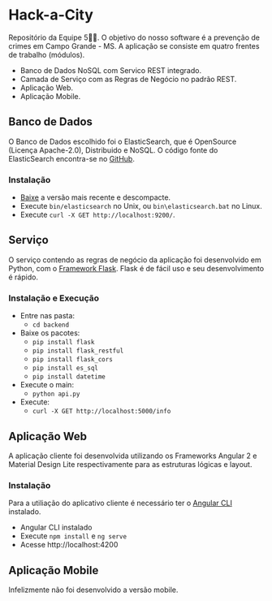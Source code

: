 # Hack-a-City
Repositório da Equipe 5⃣🦊. O objetivo do nosso software é a prevenção de crimes em Campo Grande - MS. A aplicação se consiste em quatro frentes de trabalho (módulos).

- Banco de Dados NoSQL com Servico REST integrado.
- Camada de Serviço com as Regras de Negócio no padrão REST.
- Aplicação Web.
- Aplicação Mobile.

## Banco de Dados

O Banco de Dados escolhido foi o ElasticSearch, que é OpenSource (Licença Apache-2.0), Distribuido e NoSQL. O código fonte do ElasticSearch encontra-se no [GitHub](https://github.com/elastic/elasticsearch).

### Instalação

- [Baixe](https://github.com/elastic/elasticsearch/releases) a versão mais recente e descompacte.
- Execute `bin/elasticsearch` no Unix, ou `bin\elasticsearch.bat` no Linux.
- Execute `curl -X GET http://localhost:9200/`.

## Serviço

O serviço contendo as regras de negócio  da aplicação foi desenvolvido em Python, com o [Framework Flask](https://github.com/pallets/flask/). Flask é de fácil uso e seu desenvolvimento é rápido.

### Instalação e Execução

- Entre nas pasta:
    - `cd backend`
- Baixe os pacotes:
    - `pip install flask`
    - `pip install flask_restful`
    - `pip install flask_cors`
    - `pip install es_sql`
    - `pip install datetime`
- Execute o main:
    - `python api.py`
- Execute:
    - `curl -X GET http://localhost:5000/info`

## Aplicação Web

A aplicação cliente foi desenvolvida utilizando os Frameworks Angular 2 e Material Design Lite respectivamente para as estruturas lógicas e layout.

### Instalação

Para a utiliação do aplicativo cliente é necessário ter o [Angular CLI](https://github.com/angular/angular-cli) instalado.

- Angular CLI instalado
- Execute `npm install` e `ng serve`
- Acesse http://localhost:4200

## Aplicação Mobile

Infelizmente não foi desenvolvido a versão mobile.
